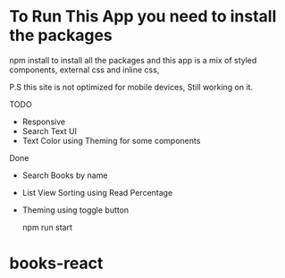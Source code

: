 # To Run This App you need to install the packages

npm install
to install all the packages and this app is a mix of styled components, external css and inline css,

P.S this site is not optimized for mobile devices, Still working on it.

TODO

- Responsive
- Search Text UI
- Text Color using Theming for some components


Done
- Search Books by name
- List View Sorting using Read Percentage
- Theming using toggle button

  npm run start

# books-react
